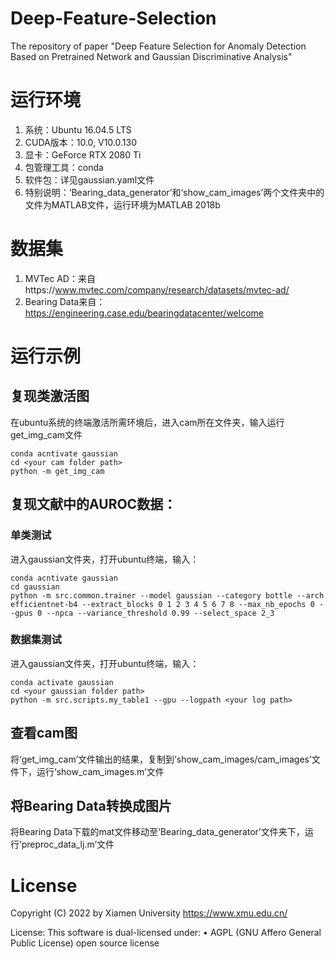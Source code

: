# Deep-Feature-Selection
The repository of paper "Deep Feature Selection for Anomaly Detection Based on Pretrained Network and Gaussian Discriminative Analysis"
# 运行环境
1. 系统：Ubuntu 16.04.5 LTS
2. CUDA版本：10.0, V10.0.130
3. 显卡：GeForce RTX 2080 Ti
4. 包管理工具：conda
5. 软件包：详见gaussian.yaml文件
6. 特别说明：‘Bearing_data_generator’和‘show_cam_images’两个文件夹中的文件为MATLAB文件，运行环境为MATLAB 2018b

# 数据集
1. MVTec AD：来自https://www.mvtec.com/company/research/datasets/mvtec-ad/
2. Bearing Data来自：https://engineering.case.edu/bearingdatacenter/welcome

# 运行示例
## 复现类激活图
在ubuntu系统的终端激活所需环境后，进入cam所在文件夹，输入运行get_img_cam文件
```
conda acntivate gaussian
cd <your cam folder path>
python -m get_img_cam
```
## 复现文献中的AUROC数据：
### 单类测试
进入gaussian文件夹，打开ubuntu终端，输入：
  ```
  conda acntivate gaussian
  cd gaussian
  python -m src.common.trainer --model gaussian --category bottle --arch efficientnet-b4 --extract_blocks 0 1 2 3 4 5 6 7 8 --max_nb_epochs 0 --gpus 0 --npca --variance_threshold 0.99 --select_space 2_3
  ```
### 数据集测试
进入gaussian文件夹，打开ubuntu终端，输入：
  ```
  conda activate gaussian
  cd <your gaussian folder path>
  python -m src.scripts.my_table1 --gpu --logpath <your log path>
  ```
## 查看cam图
将‘get_img_cam’文件输出的结果，复制到‘show_cam_images/cam_images’文件下，运行‘show_cam_images.m’文件
## 将Bearing Data转换成图片
将Bearing Data下载的mat文件移动至‘Bearing_data_generator’文件夹下，运行‘preproc_data_lj.m’文件

# License
Copyright (C) 2022 by Xiamen University
https://www.xmu.edu.cn/

License:
This software is dual-licensed under:
• AGPL (GNU Affero General Public License) open source license
